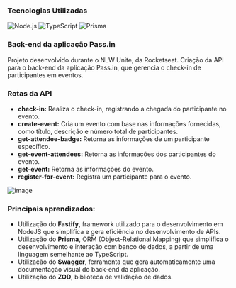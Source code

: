 ### Tecnologias Utilizadas
![Node.js](https://skillicons.dev/icons?i=nodejs) ![TypeScript](https://skillicons.dev/icons?i=ts) ![Prisma](https://skillicons.dev/icons?i=prisma)

### Back-end da aplicação Pass.in
Projeto desenvolvido durante o NLW Unite, da Rocketseat. Criação da API para o back-end da aplicação Pass.in, que gerencia o check-in de participantes em eventos.

### Rotas da API
- **check-in:** Realiza o check-in, registrando a chegada do participante no evento.
- **create-event:** Cria um evento com base nas informações fornecidas, como título, descrição e número total de participantes.
- **get-attendee-badge:** Retorna as informações de um participante específico.
- **get-event-attendees:** Retorna as informações dos participantes do evento.
- **get-event:** Retorna as informações do evento.
- **register-for-event:** Registra um participante para o evento.

![image](https://github.com/lucasBatistaa/nlw-unite-nodejs/assets/86435351/8da2e8ae-8796-4fbd-8817-3c6a4832f14b)

### Principais aprendizados: 

- Utilização do **Fastify**, framework utilizado para o desenvolvimento em NodeJS que simplifica e gera eficiência no desenvolvimento de APIs.
- Utilização do **Prisma**, ORM (Object-Relational Mapping) que simplifica o desenvolvimento e interação com banco de dados, a partir de uma linguagem semelhante ao TypeScript.
- Utilização do **Swagger**, ferramenta que gera automaticamente uma documentação visual do back-end da aplicação.
- Utilização do **ZOD**, biblioteca de validação de dados.
